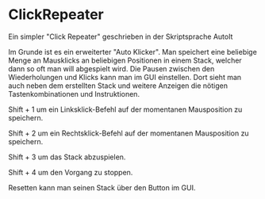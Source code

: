 # ClickRepeater
Ein simpler "Click Repeater" geschrieben in der Skriptsprache AutoIt

Im Grunde ist es ein erweiterter "Auto Klicker". Man speichert eine beliebige Menge an Mausklicks an beliebigen Positionen in einem Stack, welcher dann so oft man will abgespielt wird. Die Pausen zwischen den Wiederholungen und Klicks kann man im GUI einstellen. Dort sieht man auch neben dem erstellten Stack und weitere Anzeigen die nötigen Tastenkombinationen und Instruktionen. 

Shift + 1 um ein Linksklick-Befehl auf der momentanen Mausposition zu speichern.

Shift + 2 um ein Rechtsklick-Befehl auf der momentanen Mausposition zu speichern.

Shift + 3 um das Stack abzuspielen.

Shift + 4 um den Vorgang zu stoppen.

Resetten kann man seinen Stack über den Button im GUI.
